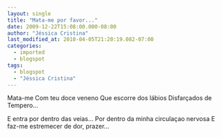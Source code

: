 ```yaml
---
layout: single
title: "Mata-me por favor..."
date: 2009-12-22T15:08:00.000-08:00
author: "Jéssica Cristina"
last_modified_at: 2010-04-05T21:20:19.082-07:00
categories:
  - imported
  - blogspot
tags:
  - blogspot
  - "Jéssica Cristina"
---
```


Mata-me
Com teu doce veneno
Que escorre dos lábios
Disfarçados de
Tempero...

E entra por dentro das veias...
Por dentro da minha circulaçao nervosa
E faz-me estremecer de dor,
prazer...